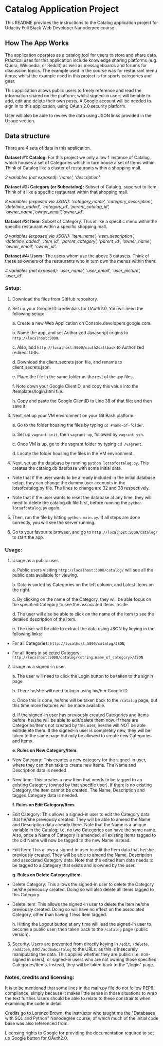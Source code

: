 # Catalog Application Project

This README provides the instructions to the Catalog application project for Udacity Full Stack Web Developer Nanodegree course.



## How The App Works
The application operates as a catalog tool for users to store and share data. Practical uses for this application include knowledge sharing platforms (e.g. Quora, Wikipedia, or Reddit) as well as messageboards and forums for discussion topics. The example used in the course was for restaurant menu items; whilst the example used in this project is for sports categories and gear.

This application allows public users to freely reference and read the information shared on the platform; whilst signed-in users will be able to add, edit and delete their own posts. A Google account will be needed to sign in to this application; using OAuth 2.0 security platform.

User will also be able to review the data using JSON links provided in the Usage section.



## Data structure
There are 4 sets of data in this application.


**Dataset #1: Catalog:**
For this project we only allow 1 instance of Catalog, which houses a set of Categories which in turn house a set of Items within. Think of Catalog like a cluster of restaurants within a shopping mall.

*2 variables (not exposed): 'name', 'description'.*


**Dataset #2: Category (or Subcatalog):**
Subset of Catalog, superset to Item. Think of it like a specific restaurant within that shopping mall.

*8 variables (exposed via JSON): 'category_name', 'category_description', 'datetime_added', 'category_id', 'parent_catalog_id', 'owner_name','owner_email','owner_id'.*


**Dataset #3: Item:**
Subset of Category. This is like a specific menu withinthe specific restaurant within a specific shopping mall.

*9 variables (exposed via JSON): 'item_name', 'item_description', 'datetime_added', 'item_id', 'parent_category', 'parent_id', 'owner_name', 'owner_email', 'owner_id'.*


**Dataset #4: Users:**
The users whom use the above 3 datasets. Think of these as owners of the restaurants who in turn own the menus within them.

*4 variables (not exposed): 'user_name', 'user_email', 'user_picture', 'user_id'.*


### Setup:
1. Download the files from GitHub repository.


2. Set up your Google ID credentials for OAuth2.0. You will need the following setup:

    a. Create a new Web Application on Console.developers.google.com. 

    b. Name the app, and set Authorized Javascript origins to `http://localhost:5000`.
    
    c. Also, add `http://localhost:5000/oauth2callback` to Authorized redirect URIs.
    
    d. Download the client_secrets json file, and rename to client_secrets.json.
    
    e. Place the file in the same folder as the rest of the .py files.
    
    f. Note down your Google ClientID, and copy this value into the /templates/login.html file.
    
    h. Copy and paste the Google ClientID to Line 38 of that file; and then save it.


3. Next, set up your VM environment on your Git Bash platform.

    a. Go to the folder housing the files by typing `cd #name-of-folder`.
    
    b. Set up `vagrant init`, then `vagrant up`, followed by `vagrant ssh`.
    
    c. Once VM is up, go to the vagrant folder by typing `cd /vagrant`.
    
    d. Locate the folder housing the files in the VM environment.


4. Next, set up the database by running `python lotsofcatalog.py`. This creates the catalog.db database with some initial data. 

- Note that if the user wants to be already included in the initial database setup, they can change the dummy user accounts in the lotsofcatalog.py file. The lines to change are 32 and 38 respectively.

- Note that if the user wants to reset the database at any time, they will need to delete the catalog.db file first, before running the `python lotsofcatalog.py` again.


5. Then, run the file by hitting `python main.py`. If all steps are done correctly, you will see the server running.


6. Go to your favourite browser, and go to `http://localhost:5000/catalog/` to start the app.



### Usage:
1. Usage as a public user.

    a. Public users visiting `http://localhost:5000/catalog/` will see all the public data available for viewing. 
    
    b. Data is sorted by Categories on the left column, and Latest Items on the right.
    
    c. By clicking on the name of the Category, they will be able focus on the specified Category to see the associated Items inside.
    
    d. The user will also be able to click on the name of the Item to see the detailed description of the Item.
    
    e. The user will be able to extract the data using JSON by keying in the following links:
- For all Categories:  `http://localhost:5000/catalog/JSON`;

- For all Items in selected Category: `http://localhost:5000/catalog/<string:name_of_category>/JSON`


2. Usage as a signed-in user.

    a. The user will need to click the Login button to be taken to the signin page. 
    
    b. There he/she will need to login using his/her Google ID.
    
    c. Once this is done, he/she will be taken back to the `/catalog` page, but this time more features will be made available.
    
    d. If the signed-in user has previously created Categories and Items before, he/she will be able to edit/delete them now. If there are Categories/Items not created by this user, he/she will NOT be able edit/delete them. If the signed-in user is completely new, they will be taken to the same page but only be allowed to create new Categories and Items. 

    **e. Rules on New Category/Item.**
- New Category: This creates a new category for the signed-in user, where they can then take to create new Items. The Name and Description data is needed.
- New Item: This creates a new Item that needs to be tagged to an existing Category (owned by that specific user). If there is no existing Category, the Item cannot be created. The Name, Description and tagged Category data is needed.
        
    **f. Rules on Edit Category/Item.**
- Edit Category: This allows a signed-in user to edit the Category data that he/she previously created. They will be able to amend the Name and Description data already there. Note that the Name is a unique variable in the Catalog; i.e. no two Categories can have the same name. Also, once a Name of Category is amended, all existing Items tagged to the old Name will now be tagged to the new Name instead. 
- Edit Item: This allows a signed-in user to edit the Item data that he/she previously created. They will be able to amend the Name, Description and associated Category data. Note that the edited Item data needs to be tagged to a Category that exists and is owned by the user.
        
   **g. Rules on Delete Category/Item.**
- Delete Category: This allows the signed-in user to delete the Category he/she previously created. Doing so will also delete all Items tagged to this Category.
- Delete Item: This allows the signed-in user to delete the Item he/she previously created. Doing so will have no effect on the associated Category, other than having 1 less Item tagged.

    h. Hitting the Logout button at any time will lead the signed-in user to become a public user; then taken back to the `/catalog` page (public version). 


3. Security.
Users are prevented from directly keying in `/edit`, `/delete`, `/addItem`, and `/addSubcatalog` to the URLs; as this is insecurely manipulating the data. This applies whether they are public (i.e. non-signed in users), or signed-in users who are not owning those specified Categories/Items. Instead, they will be taken back to the "/login" page.



### Notes, credits and licensing:
It is to be mentioned that some lines in the main.py file do not follow PEP8 compliance; simply because it makes little sense in those situations to wrap the text further. Users should be able to relate to these constraints when examining the code in detail.

Credits go to Lorenzo Brown, the instructor who taught me the "Databases with SQL and Python" Nanodegree course; of which much of the initial code base was also referenced from.

Licensing rights to Google for providing the documentation required to set up Google button for OAuth2.0.
